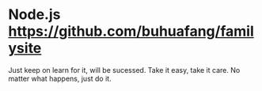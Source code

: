 Node.js https://github.com/buhuafang/familysite
==========
Just keep on learn for it, will be sucessed.
Take it easy, take it care.
No matter what happens, just do it.

